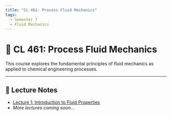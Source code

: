 ```yaml
---
title: "CL 461: Process Fluid Mechanics"
tags:
  - Semester 7
  - Fluid Mechanics
---
```


# 📘 CL 461: Process Fluid Mechanics

This course explores the fundamental principles of fluid mechanics as applied to chemical engineering processes.

---

## 📝 Lecture Notes

- [Lecture 1: Introduction to Fluid Properties](lecture-01.md)
- _More lectures coming soon..._
